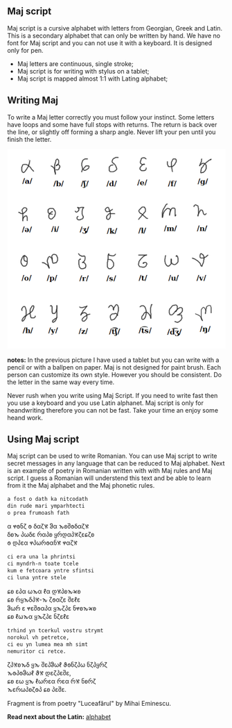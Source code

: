 ## Maj script

Maj script is a cursive alphabet with letters from Georgian, Greek and Latin. This is a secondary alphabet that can only be written by hand. We have no font for Maj script and you can not use it with a keyboard. It is designed only for pen.

* Maj letters are continuous, single stroke;
* Maj script is for writing with stylus on a tablet;
* Maj script is mapped almost 1:1 with Lating alphabet;

## Writing Maj

To write a Maj letter correctly you must follow your instinct. Some letters have loops and some have full stops with returns. The return is back over the line, or slightly off forming a sharp angle. Never lift your pen until you finish the letter.  

<img src="demo/script_30.png" alt="Maj Script" width="600"></img>

**notes:**
In the previous picture I have used a tablet but you can write with a pencil or with a ballpen on paper. Maj is not designed for paint brush. Each person can customize its own style. However you should be consistent. Do the letter in the same way every time. 

Never rush when you write using Maj Script. If you need to write fast then you use a keyboard and you use Latin alphanet. Maj script is only for heandwriting therefore you can not be fast. Take your time an enjoy some heand work.

## Using Maj script

Maj script can be used to write Romanian. You can use Maj script to write secret messages in any language that can be reduced to Maj alphabet. Next is an example of poetry in Romanian written with with Maj rules and Maj script. I guess a Romanian will understend this text and be able to learn from it the Maj alphabet and the Maj phonetic rules.

```
a fost o dath ka nitcodath
din rude mari ymparhtecti
o prea frumoash fath
```
α 𐐸𐐫ნζ 𐐫 ẟαζ𐨓 ჵα 𐒙ʚშ𐐫ẟαζ𐨓    
ẟʚ𐒙 პωẟɛ რαპʚ ყრდαპ𐨓ζɛɕζʚ   
𐐫 დპɛα 𐐸პωრ𐐫αნ𐨓 𐐸αζ𐨓   

```
ci era una la phrintsi
ci myndrh-n toate tcele
kum e fetcoara yntre sfintsi
ci luna yntre stele
```
ɕʚ ɛპα ω𐒙α ℓα დ𐨓პʚ𐒙𑄄ʚ   
ɕʚ რყ𐒙ẟპ𐨓-𐒙 ζ𐐫αζɛ შɛℓɛ   
ჵωრ ɛ 𐐸ɛშ𐐫αპα ყ𐒙ζპɛ ნ𐐸ʚ𐒙𑄄ʚ   
ɕʚ ℓω𐒙α ყ𐒙ζპɛ ნζɛℓɛ   

```
trhind yn tcerkul vostru strymt
norokul vh petretce,
ci eu yn lumea mea mh simt
nemuritor ci retce.
```
ζპ𐨓ʚ𐒙ẟ ყ𐒙 შɛპჵωℓ ϑ𐐫ნζპω ნζპყრζ   
𐒙𐐫პ𐐫ჵωℓ ϑ𐨓 დɛζპɛშɛ,   
ɕʚ ɛω ყ𐒙 ℓωრɛα რɛα რ𐨓 ნʚრζ   
𐒙ɛრωპʚζ𐐫პ ɕʚ პɛშɛ.   

Fragment is from poetry "Luceafărul" by Mihai Eminescu.



**Read next about the Latin:** [alphabet](alphabet.md)
